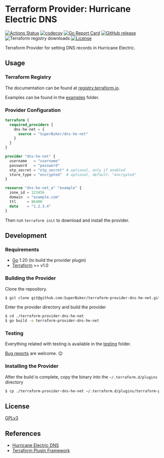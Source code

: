 # Terraform Provider: Hurricane Electric DNS

[![Actions Status](https://github.com/SuperBuker/terraform-provider-dns-he-net/actions/workflows/golang.yaml/badge.svg?branch=master)](https://github.com/SuperBuker/terraform-provider-dns-he-net/actions)
[![codecov](https://codecov.io/gh/SuperBuker/terraform-provider-dns-he-net/graph/badge.svg?token=ODPKLRKW5Q)](https://codecov.io/gh/SuperBuker/terraform-provider-dns-he-net)
[![Go Report Card](https://goreportcard.com/badge/github.com/SuperBuker/terraform-provider-dns-he-net)](https://goreportcard.com/report/github.com/SuperBuker/terraform-provider-dns-he-net)
[![GitHub release](https://img.shields.io/github/v/tag/Superbuker/terraform-provider-dns-he-net?label=release)](https://github.com/SuperBuker/terraform-provider-dns-he-net/releases)
![Terraform registry downloads](https://img.shields.io/badge/dynamic/json?url=https%3A%2F%2Fregistry.terraform.io%2Fv2%2Fproviders%2F4236%2Fdownloads%2Fsummary&query=%24.data.attributes.total&logo=terraform&label=downloads%20&color=%237B42BC&link=https%3A%2F%2Fregistry.terraform.io%2Fproviders%2FSuperBuker%2Fdns-he-net%2Flatest)
[![License](https://img.shields.io/github/license/SuperBuker/terraform-provider-dns-he-net.svg)]()

Terraform Provider for setting DNS records in Hurricane Electric.

## Usage

### Terraform Registry

The documentation can be found at [registry.terraform.io](https://registry.terraform.io/providers/SuperBuker/dns-he-net/latest).

Examples can be found in the [examples](./examples) folder.

### Provider Configuration
    
```terraform
terraform {
  required_providers {
    dns-he-net = {
      source = "SuperBuker/dns-he-net"
    }
  }
}

provider "dns-he-net" {
  username   = "username"
  password   = "password"
  otp_secret = "otp_secret" # optional, only if enabled
  store_type = "encrypted"  # optional, default: "encrypted"
}

resource "dns-he-net_a" "example" {
  zone_id = 123456
  domain  = "example.com"
  ttl     = 86400
  data    = "1.2.3.4"
}
```

Then run `terraform init` to download and install the provider.

## Development

### Requirements

- [Go](https://golang.org/) 1.20 (to build the provider plugin)
- [Terraform](https://www.terraform.io/downloads.html) >= v1.0

### Building the Provider

Clone the repository.

```sh
$ git clone git@github.com:SuperBuker/terraform-provider-dns-he-net.git
```

Enter the provider directory and build the provider

```sh
$ cd ./terraform-provider-dns-he-net
$ go build -o terraform-provider-dns-he-net
```

### Testing

Everything related with testing is available in the [testing](./testing) folder.

[Bug reports](https://github.com/SuperBuker/terraform-provider-dns-he-net/issues/new/choose) are welcome. :wink:

### Installing the Provider

After the build is complete, copy the binary into the `~/.terraform.d/plugins` directory

```sh
$ cp ./terraform-provider-dns-he-net ~/.terraform.d/plugins/terraform-provider-dns-he-net
```

## License

[GPLv3](./LICENSE)

## References

- [Hurricane Electric DNS](https://dns.he.net)
- [Terraform Plugin Framework](https://developer.hashicorp.com/terraform/tutorials/providers-plugin-framework)
